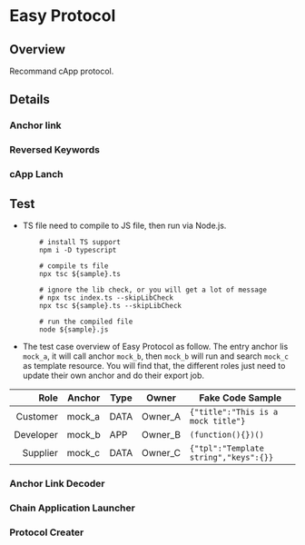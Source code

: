 # Easy Protocol

## Overview

Recommand cApp protocol.

## Details

### Anchor link

### Reversed Keywords

### cApp Lanch

## Test

- TS file need to compile to JS file, then run via Node.js.

    ```SHELL
        # install TS support
        npm i -D typescript

        # compile ts file
        npx tsc ${sample}.ts

        # ignore the lib check, or you will get a lot of message
        # npx tsc index.ts --skipLibCheck
        npx tsc ${sample}.ts --skipLibCheck

        # run the compiled file
        node ${sample}.js
    ```

- The test case overview of Easy Protocol as follow. The entry anchor lis `mock_a`, it will call anchor `mock_b`, then `mock_b` will run and search `mock_c` as template resource. You will find that, the different roles just need to update their own anchor and do their export job.

| Role | Anchor | Type | Owner |Fake Code Sample |
| -----: | ----------- | ------------- |------------- | ------------- |
| Customer | mock_a | DATA | Owner_A | `{"title":"This is a mock title"}` |
| Developer | mock_b | APP | Owner_B |`(function(){})()` |
| Supplier | mock_c | DATA | Owner_C | `{"tpl":"Template string","keys":{}}` |

### Anchor Link Decoder

### Chain Application Launcher

### Protocol Creater
